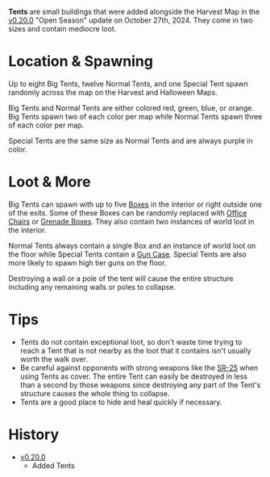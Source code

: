 <Mode />

**Tents** are small buildings that were added alongside the Harvest Map in the [v0.20.0](https://github.com/HasangerGames/suroi/releases/tag/v0.20.0) "Open Season" update on October 27th, 2024. They come in two sizes and contain mediocre loot.

# Location & Spawning

Up to eight Big Tents, twelve Normal Tents, and one Special Tent spawn randomly across the map on the Harvest and Halloween Maps. 

Big Tents and Normal Tents are either colored red, green, blue, or orange. Big Tents spawn two of each color per map while Normal Tents spawn three of each color per map.

Special Tents are the same size as Normal Tents and are always purple in color.

# Loot & More

Big Tents can spawn with up to five [Boxes](/obstacles/box) in the interior or right outside one of the exits. Some of these Boxes can be randomly replaced with [Office Chairs](/obstacles/office_chair) or [Grenade Boxes](/obstacles/grenade_box). They also contain two instances of world loot in the interior.

Normal Tents always contain a single Box and an instance of world loot on the floor while Special Tents contain a [Gun Case](/obstacles/gun_case). Special Tents are also more likely to spawn high tier guns on the floor.

Destroying a wall or a pole of the tent will cause the entire structure including any remaining walls or poles to collapse.

# Tips

- Tents do not contain exceptional loot, so don't waste time trying to reach a Tent that is not nearby as the loot that it contains isn't usually worth the walk over.
- Be careful against opponents with strong weapons like the [SR-25](/weapons/guns/sr25) when using Tents as cover. The entire Tent can easily be destroyed in less than a second by those weapons since destroying any part of the Tent's structure causes the whole thing to collapse.
- Tents are a good place to hide and heal quickly if necessary.

# History

- [v0.20.0](https://github.com/HasangerGames/suroi/releases/tag/v0.20.0)
  - Added Tents
